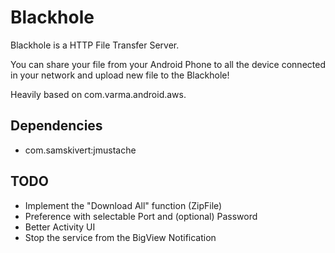 # Blackhole
Blackhole is a HTTP File Transfer Server.

You can share your file from your Android Phone to all the device connected in your network
and upload new file to the Blackhole!

Heavily based on com.varma.android.aws.

## Dependencies

- com.samskivert:jmustache


## TODO

- Implement the "Download All" function (ZipFile)
- Preference with selectable Port and (optional) Password
- Better Activity UI
- Stop the service from the BigView Notification
